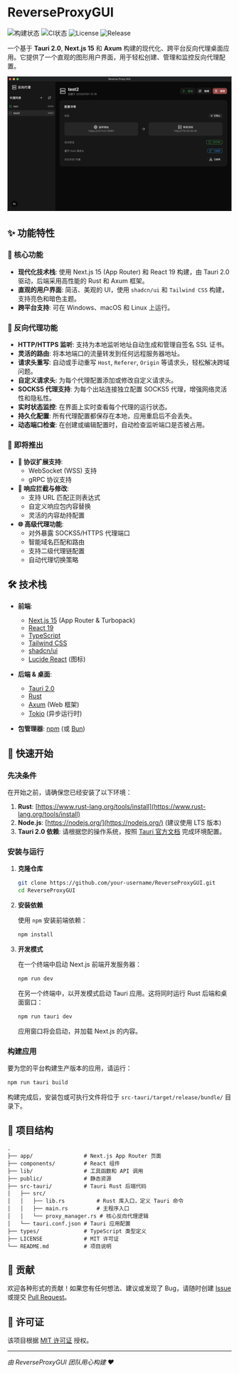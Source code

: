 # ReverseProxyGUI

![构建状态](https://github.com/shuaihaoV/ReverseProxyGUI/workflows/release/badge.svg)
![CI状态](https://github.com/shuaihaoV/ReverseProxyGUI/workflows/ci/badge.svg)
![License](https://img.shields.io/github/license/shuaihaoV/ReverseProxyGUI)
![Release](https://img.shields.io/github/v/release/shuaihaoV/ReverseProxyGUI)

一个基于 **Tauri 2.0**, **Next.js 15** 和 **Axum** 构建的现代化、跨平台反向代理桌面应用。它提供了一个直观的图形用户界面，用于轻松创建、管理和监控反向代理配置。

![ReverseProxyGUI Screenshot](./docs/screenshot.png)

## ✨ 功能特性

### 🎯 核心功能

- **现代化技术栈**: 使用 Next.js 15 (App Router) 和 React 19 构建，由 Tauri 2.0 驱动，后端采用高性能的 Rust 和 Axum 框架。
- **直观的用户界面**: 简洁、美观的 UI，使用 `shadcn/ui` 和 `Tailwind CSS` 构建，支持亮色和暗色主题。
- **跨平台支持**: 可在 Windows、macOS 和 Linux 上运行。

### 🔄 反向代理功能

- **HTTP/HTTPS 监听**: 支持为本地监听地址自动生成和管理自签名 SSL 证书。
- **灵活的路由**: 将本地端口的流量转发到任何远程服务器地址。
- **请求头重写**: 自动或手动重写 `Host`, `Referer`, `Origin` 等请求头，轻松解决跨域问题。
- **自定义请求头**: 为每个代理配置添加或修改自定义请求头。
- **SOCKS5 代理支持**: 为每个出站连接独立配置 SOCKS5 代理，增强网络灵活性和隐私性。
- **实时状态监控**: 在界面上实时查看每个代理的运行状态。
- **持久化配置**: 所有代理配置都保存在本地，应用重启后不会丢失。
- **动态端口检查**: 在创建或编辑配置时，自动检查监听端口是否被占用。

### 🚧 即将推出

- **🔌 协议扩展支持**: 
  - WebSocket (WSS) 支持  
  - gRPC 协议支持
- **🎯 响应拦截与修改**: 
  - 支持 URL 匹配正则表达式
  - 自定义响应包内容替换
  - 灵活的内容劫持配置
- **🌐 高级代理功能**:
  - 对外暴露 SOCKS5/HTTPS 代理端口
  - 智能域名匹配和路由
  - 支持二级代理链配置
  - 自动代理切换策略

## 🛠️ 技术栈

- **前端**:
  - [Next.js 15](https://nextjs.org/) (App Router & Turbopack)
  - [React 19](https://react.dev/)
  - [TypeScript](https://www.typescriptlang.org/)
  - [Tailwind CSS](https://tailwindcss.com/)
  - [shadcn/ui](https://ui.shadcn.com/)
  - [Lucide React](https://lucide.dev/) (图标)

- **后端 & 桌面**:
  - [Tauri 2.0](https://beta.tauri.app/)
  - [Rust](https://www.rust-lang.org/)
  - [Axum](https://github.com/tokio-rs/axum) (Web 框架)
  - [Tokio](https://tokio.rs/) (异步运行时)

- **包管理器**: [npm](https://www.npmjs.com/) (或 [Bun](https://bun.sh/))

## 🚀 快速开始

### 先决条件

在开始之前，请确保您已经安装了以下环境：

1.  **Rust**: [https://www.rust-lang.org/tools/install](https://www.rust-lang.org/tools/install)
2.  **Node.js**: [https://nodejs.org/](https://nodejs.org/) (建议使用 LTS 版本)
3.  **Tauri 2.0 依赖**: 请根据您的操作系统，按照 [Tauri 官方文档](https://tauri.app/start/prerequisites/) 完成环境配置。

### 安装与运行

1.  **克隆仓库**

    ```bash
    git clone https://github.com/your-username/ReverseProxyGUI.git
    cd ReverseProxyGUI
    ```

2.  **安装依赖**

    使用 `npm` 安装前端依赖：

    ```bash
    npm install
    ```

3.  **开发模式**

    在一个终端中启动 Next.js 前端开发服务器：

    ```bash
    npm run dev
    ```

    在另一个终端中，以开发模式启动 Tauri 应用。这将同时运行 Rust 后端和桌面窗口：

    ```bash
    npm run tauri dev
    ```

    应用窗口将会启动，并加载 Next.js 的内容。

### 构建应用

要为您的平台构建生产版本的应用，请运行：

```bash
npm run tauri build
```

构建完成后，安装包或可执行文件将位于 `src-tauri/target/release/bundle/` 目录下。

## 📂 项目结构

```
.
├── app/                # Next.js App Router 页面
├── components/         # React 组件
├── lib/                # 工具函数和 API 调用
├── public/             # 静态资源
├── src-tauri/          # Tauri Rust 后端代码
│   ├── src/
│   │   ├── lib.rs          # Rust 库入口，定义 Tauri 命令
│   │   ├── main.rs         # 主程序入口
│   │   └── proxy_manager.rs # 核心反向代理逻辑
│   └── tauri.conf.json # Tauri 应用配置
├── types/              # TypeScript 类型定义
├── LICENSE             # MIT 许可证
└── README.md           # 项目说明
```

## 🤝 贡献

欢迎各种形式的贡献！如果您有任何想法、建议或发现了 Bug，请随时创建 [Issue](https://github.com/your-username/ReverseProxyGUI/issues) 或提交 [Pull Request](https://github.com/your-username/ReverseProxyGUI/pulls)。

## 📄 许可证

该项目根据 [MIT 许可证](./LICENSE) 授权。

---

_由 ReverseProxyGUI 团队用心构建 ❤️_
